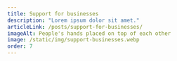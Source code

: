 ```yaml
---
title: Support for businesses
description: "Lorem ipsum dolor sit amet."
articleLink: /posts/support-for-businesses/
imageAlt: People's hands placed on top of each other
image: /static/img/support-businesses.webp
order: 7
---
```

